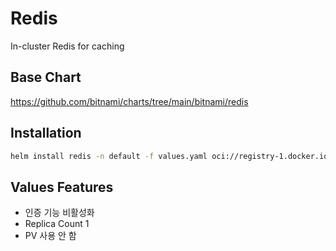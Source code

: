 # Redis

In-cluster Redis for caching

## Base Chart

https://github.com/bitnami/charts/tree/main/bitnami/redis

## Installation

```bash
helm install redis -n default -f values.yaml oci://registry-1.docker.io/bitnamicharts/redis
```

## Values Features

- 인증 기능 비활성화
- Replica Count 1
- PV 사용 안 함
